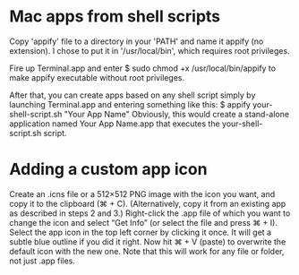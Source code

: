 # Mac apps from shell scripts
Copy 'appify' file to a directory in your 'PATH' and name it appify (no extension).
I chose to put it in '/usr/local/bin', which requires root privileges.

Fire up Terminal.app and enter 
$ sudo chmod +x /usr/local/bin/appify
to make appify executable without root privileges.

After that, you can create apps based on any shell script simply by launching Terminal.app and entering something like this:
$ appify your-shell-script.sh "Your App Name"
Obviously, this would create a stand-alone application named Your App Name.app that executes the your-shell-script.sh script.

# Adding a custom app icon
Create an .icns file or a 512×512 PNG image with the icon you want, and copy it to the clipboard (⌘ + C). (Alternatively, copy it from an existing app as described in steps 2 and 3.)
Right-click the .app file of which you want to change the icon and select “Get Info” (or select the file and press ⌘ + I).
Select the app icon in the top left corner by clicking it once. It will get a subtle blue outline if you did it right.
Now hit ⌘ + V (paste) to overwrite the default icon with the new one.
Note that this will work for any file or folder, not just .app files.
